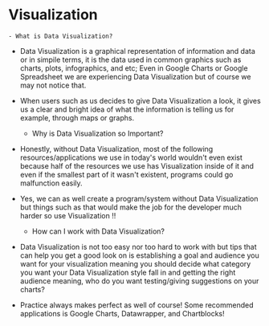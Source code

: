<!DOCTYPE html>
<html>
<body>
    <h1>Visualization</h1>

	- What is Data Visualization?

- Data Visualization is a graphical representation of information and data or in simpile 
terms, it is the data used in common graphics such as charts, plots, infographics, and 
etc; Even in Google Charts or Google Spreadsheet we are experiencing Data Visualization 
but of course we may not notice that.

- When users such as us decides to give Data Visualization a look, it gives us a clear 
and bright idea of what the information is telling us for example, through maps or 
graphs.

	- Why is Data Visualization so Important?

- Honestly, without Data Visualization, most of the following resources/applications we 
use in today's world wouldn't even exist because half of the resources we use has 
Visualization inside of it and even if the smallest part of it wasn't existent, programs 
could go malfunction easily.

- Yes, we can as well create a program/system without Data Visualization but things such 
as that would make the job for the developer much harder so use Visualization !!

	- How can I work with Data Visualization?

- Data Visualization is not too easy nor too hard to work with but tips that can help you 
get a good look on is establishing a goal and audience you want for your visualization 
meaning you should decide what category you want your Data Visualization style fall in 
and getting the right audience meaning, who do you want testing/giving suggestions on 
your charts?

- Practice always makes perfect as well of course! Some recommended applications is Google
Charts, Datawrapper, and Chartblocks! 

</body>

</html>
